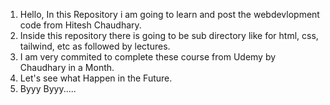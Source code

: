 1. Hello, In this Repository i am going to learn and post the webdevlopment
   code from Hitesh Chaudhary.
2. Inside this repository there is going to be sub directory like
   for html, css, tailwind, etc as followed by lectures.
3. I am very commited to complete these course from Udemy by Chaudhary in a Month.
4. Let's see what Happen in the Future.
5. Byyy Byyy.....    